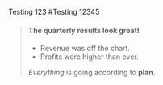 Testing 123
#Testing 12345

> #### The quarterly results look great!
>
> - Revenue was off the chart.
> - Profits were higher than ever.
>
>  *Everything* is going according to **plan**.